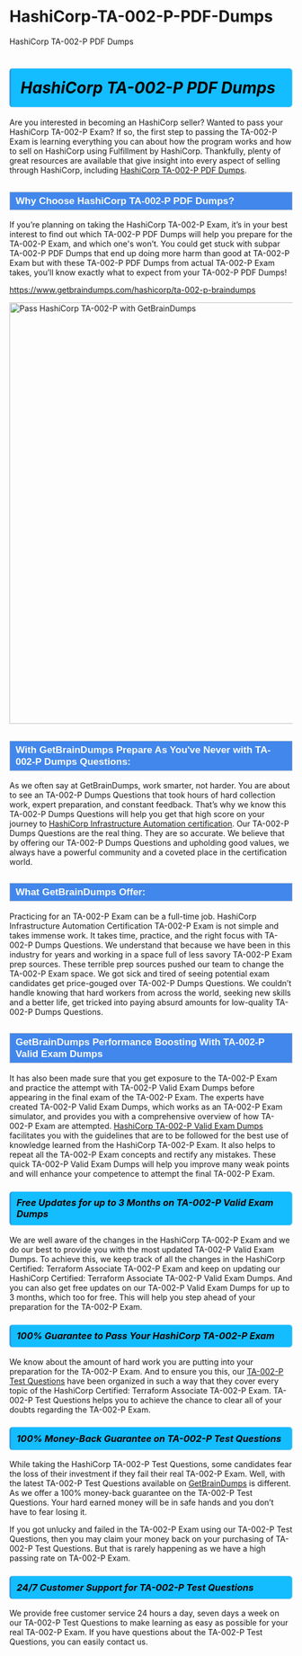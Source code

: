 # HashiCorp-TA-002-P-PDF-Dumps
HashiCorp TA-002-P PDF Dumps
<h1><strong><span style="display: block; color: #000000; background: #14BDFF; border: 0.5px solid #AED6F1; border-left: 3px solid #3498DB; padding: .6em; border-radius: 6px;">                     <em>HashiCorp TA-002-P <span class="exam_variation">PDF Dumps</span> </em>                </span></strong>            </h1>                        <p>Are you interested in becoming an HashiCorp seller? Wanted to pass your HashiCorp TA-002-P Exam? If so, the first step to passing the TA-002-P Exam is             learning everything you can about how the program works and how to sell on HashiCorp using Fulfillment by HashiCorp. Thankfully, plenty of great resources             are available that give insight into every aspect of selling through HashiCorp, including <a href="https://www.getbraindumps.com/hashicorp/ta-002-p-braindumps">HashiCorp TA-002-P <span class="exam_variation">PDF Dumps</span></a>.</p>                        <h2 style="background: #4287ec; border: 1px solid #cccccc; padding: 5px 10px;">                <span style="color: #ffffff;">                    <span style="font-size: 11pt;">                        <span style="line-height: normal;">                            <span style="font-family: Calibri,sans-serif;">                                <strong>                                    <span style="font-size: 13.0pt;">Why Choose HashiCorp TA-002-P <span class="exam_variation">PDF Dumps</span>?</span>                                </strong>                            </span>                        </span>                    </span>                </span>            </h2>                        <p>If you’re planning on taking the HashiCorp TA-002-P Exam, it’s in your best interest to find out which TA-002-P <span class="exam_variation">PDF Dumps</span> will help you prepare for the TA-002-P Exam,             and which one's won’t. You could get stuck with subpar TA-002-P <span class="exam_variation">PDF Dumps</span> that end up doing more harm than good at TA-002-P Exam but with these TA-002-P <span class="exam_variation">PDF Dumps</span>             from actual TA-002-P Exam takes, you’ll know exactly what to expect from your TA-002-P <span class="exam_variation">PDF Dumps</span>!</p>                                    <p><a href="https://www.getbraindumps.com/hashicorp/ta-002-p-braindumps">https://www.getbraindumps.com/hashicorp/ta-002-p-braindumps</a></p>                        <p><a href="https://www.getbraindumps.com/"><img src="https://www.getbraindumps.com/images/get-updated-exam-questions-with-discount-getbraindumps.jpg" class="postImage" alt="Pass HashiCorp TA-002-P with GetBrainDumps" width="750"></a></p>                                        <h2 style="background: #4287ec; border: 1px solid #cccccc; padding: 5px 10px;">                <span style="color: #ffffff;">                    <span style="font-size: 11pt;">                        <span style="line-height: normal;">                            <span style="font-family: Calibri,sans-serif;">                                <strong>                                    <span style="font-size: 13.0pt;">With GetBrainDumps Prepare As You've Never with TA-002-P <span class="exam_variation2">Dumps Questions</span>:</span>                                </strong>                            </span>                        </span>                    </span>                </span>            </h2>                        <p>As we often say at GetBrainDumps, work smarter, not harder. You are about to see an TA-002-P <span class="exam_variation2">Dumps Questions</span> that took hours of hard collection work,             expert preparation, and constant feedback. That’s why we know this TA-002-P <span class="exam_variation2">Dumps Questions</span> will help you get that high score on your journey to             <a href="https://www.getbraindumps.com/hashicorp/hashicorp-infrastructure-automation-braindumps.html">HashiCorp Infrastructure Automation certification</a>. Our TA-002-P <span class="exam_variation2">Dumps Questions</span> are the real thing. They are so accurate. We believe that by offering             our TA-002-P <span class="exam_variation2">Dumps Questions</span> and upholding good values, we always have a powerful community and a coveted place in the certification world.</p>                        <h2 style="background: #4287ec; border: 1px solid #cccccc; padding: 5px 10px;">                <span style="color: #ffffff;">                    <span style="font-size: 11pt;">                        <span style="line-height: normal;">                            <span style="font-family: Calibri,sans-serif;">                                <strong>                                    <span style="font-size: 13.0pt;">What GetBrainDumps Offer:</span>                                </strong>                            </span>                        </span>                    </span>                </span>            </h2>                        <p>Practicing for an TA-002-P Exam can be a full-time job. HashiCorp Infrastructure Automation Certification TA-002-P Exam is not simple and takes immense work.             It takes time, practice, and the right focus with TA-002-P <span class="exam_variation2">Dumps Questions</span>. We understand that because we have been in this industry for years and working in a             space full of less savory TA-002-P Exam prep sources. These terrible prep sources pushed our team to change the TA-002-P Exam space. We got sick and             tired of seeing potential exam candidates get price-gouged over TA-002-P <span class="exam_variation2">Dumps Questions</span>. We couldn’t handle knowing that hard workers from across the world,             seeking new skills and a better life, get tricked into paying absurd amounts for low-quality TA-002-P <span class="exam_variation2">Dumps Questions</span>.</p>                        <h2 style="background: #4287ec; border: 1px solid #cccccc; padding: 5px 10px;">                <span style="color: #ffffff;">                    <span style="font-size: 11pt;">                        <span style="line-height: normal;">                            <span style="font-family: Calibri,sans-serif;">                                <strong>                                    <span style="font-size: 13.0pt;">GetBrainDumps Performance Boosting With TA-002-P <span class="exam_variation3">Valid Exam Dumps</span></span>                                </strong>                            </span>                        </span>                    </span>                </span>            </h2>                        <p>It has also been made sure that you get exposure to the TA-002-P Exam and practice the attempt with TA-002-P <span class="exam_variation3">Valid Exam Dumps</span> before appearing in             the final exam of the TA-002-P Exam. The experts have created TA-002-P <span class="exam_variation3">Valid Exam Dumps</span>, which works as an TA-002-P Exam simulator, and provides you with             a comprehensive overview of how TA-002-P Exam are attempted. <a href="https://www.getbraindumps.com/hashicorp-braindumps.html">HashiCorp TA-002-P <span class="exam_variation3">Valid Exam Dumps</span></a> facilitates you with the guidelines that are to be followed             for the best use of knowledge learned from the HashiCorp TA-002-P Exam. It also helps to repeat all the TA-002-P Exam concepts and rectify any mistakes.             These quick TA-002-P <span class="exam_variation3">Valid Exam Dumps</span> will help you improve many weak points and will enhance your competence to attempt the final TA-002-P Exam.</p>                        <h3>                <strong>                    <span style="display: block; color: #000000; background: #14BDFF; border: 0.5px solid #AED6F1; border-left: 3px solid #3498DB; padding: .6em; border-radius: 6px;">                        <em>Free Updates for up to 3 Months on TA-002-P <span class="exam_variation3">Valid Exam Dumps</span></em>                    </span>                </strong>            </h3>                        <p>We are well aware of the changes in the HashiCorp TA-002-P Exam and we do our best to provide you with the most updated TA-002-P <span class="exam_variation3">Valid Exam Dumps</span>.             To achieve this, we keep track of all the changes in the HashiCorp Certified: Terraform Associate TA-002-P Exam and keep on updating our             HashiCorp Certified: Terraform Associate TA-002-P <span class="exam_variation3">Valid Exam Dumps</span>. And you can also get free updates on our TA-002-P <span class="exam_variation3">Valid Exam Dumps</span> for up to 3 months,             which too for free. This will help you step ahead of your preparation for the TA-002-P Exam.</p>                        <h3>                <strong>                    <span style="display: block; color: #000000; background: #14BDFF; border: 0.5px solid #AED6F1; border-left: 3px solid #3498DB; padding: .6em; border-radius: 6px;">                        <em>100% Guarantee to Pass Your HashiCorp TA-002-P Exam</em>                    </span>                </strong>            </h3>                        <p>We know about the amount of hard work you are putting into your preparation for the TA-002-P Exam. And to ensure you this, our <a href="https://www.getbraindumps.com/hashicorp/ta-002-p-braindumps">TA-002-P <span class="exam_variation4">Test Questions</span></a>             have been organized in such a way that they cover every topic of the HashiCorp Certified: Terraform Associate TA-002-P Exam. TA-002-P <span class="exam_variation4">Test Questions</span>             helps you to achieve the chance to clear all of your doubts regarding the TA-002-P Exam.</p>                        <h3>                <strong>                    <span style="display: block; color: #000000; background: #14BDFF; border: 0.5px solid #AED6F1; border-left: 3px solid #3498DB; padding: .6em; border-radius: 6px;">                        <em>100% Money-Back Guarantee on TA-002-P <span class="exam_variation4">Test Questions</span> </em>                    </span>                </strong>            </h3>                        <p>While taking the HashiCorp TA-002-P <span class="exam_variation4">Test Questions</span>, some candidates fear the loss of their investment if they fail their real TA-002-P Exam. Well, with the latest             TA-002-P <span class="exam_variation4">Test Questions</span> available on <a href="https://www.getbraindumps.com/hashicorp/hashicorp-infrastructure-automation-braindumps.html">GetBrainDumps</a> is different. As we offer a 100% money-back guarantee on the TA-002-P <span class="exam_variation4">Test Questions</span>. Your hard earned money will be             in safe hands and you don’t have to fear losing it.</p>                        <p>If you got unlucky and failed in the TA-002-P Exam using our TA-002-P <span class="exam_variation4">Test Questions</span>, then you may claim your money back on your purchasing of TA-002-P <span class="exam_variation4">Test Questions</span>.             But that is rarely happening as we have a high passing rate on TA-002-P Exam.</p>                        <h3>                <strong>                    <span style="display: block; color: #000000; background: #14BDFF; border: 0.5px solid #AED6F1; border-left: 3px solid #3498DB; padding: .6em; border-radius: 6px;">                        <em>24/7 Customer Support for TA-002-P <span class="exam_variation4">Test Questions</span></em>                    </span>                </strong>            </h3>                        <p>We provide free customer service 24 hours a day, seven days a week on our TA-002-P <span class="exam_variation4">Test Questions</span> to make learning as easy as possible for your             real TA-002-P Exam. If you have questions about the TA-002-P <span class="exam_variation4">Test Questions</span>, you can easily contact us.</p>                    
